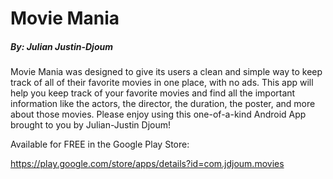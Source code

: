 # Movie Mania
##### By: Julian Justin-Djoum

Movie Mania was designed to give its users a clean and simple way to keep track of all of their favorite movies in one place, with no ads. This app will help you keep track of your favorite movies and find all the important information like the actors, the director, the duration, the poster, and more about those movies. Please enjoy using this one-of-a-kind Android App brought to you by Julian-Justin Djoum!

Available for FREE in the Google Play Store:

https://play.google.com/store/apps/details?id=com.jdjoum.movies
